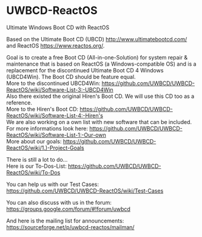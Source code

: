 # UWBCD-ReactOS
Ultimate Windows Boot CD with ReactOS

Based on the Ultimate Boot CD (UBCD) http://www.ultimatebootcd.com/ and ReactOS https://www.reactos.org/.

Goal is to create a free Boot CD (All-in-one-Solution) for system repair & maintenance that is based on ReactOS (a Windows-compatible OS) and is a replacement for the discontinued Ultimate Boot CD 4 Windows (UBCD4Win). The Boot CD should be feature equal.  
More to the discontinued UBCD4Win: https://github.com/UWBCD/UWBCD-ReactOS/wiki/Software-List-3:-UBCD4Win  
Also there existed the original Hiren's Boot CD. We will use this CD too as a reference.  
More to the Hiren's Boot CD: https://github.com/UWBCD/UWBCD-ReactOS/wiki/Software-List-4:-Hiren's  
We are also working on a own list with new software that can be included.  
For more informations look here: https://github.com/UWBCD/UWBCD-ReactOS/wiki/Software-List-1:-Our-own  
More about our goals: https://github.com/UWBCD/UWBCD-ReactOS/wiki/1.)-Project-Goals  

There is still a lot to do...  
Here is our To-Dos-List: https://github.com/UWBCD/UWBCD-ReactOS/wiki/To-Dos  

You can help us with our Test Cases:  
https://github.com/UWBCD/UWBCD-ReactOS/wiki/Test-Cases  

You can also discuss with us in the forum:  
https://groups.google.com/forum/#!forum/uwbcd  

And here is the mailing list for announcements:  
https://sourceforge.net/p/uwbcd-reactos/mailman/  
